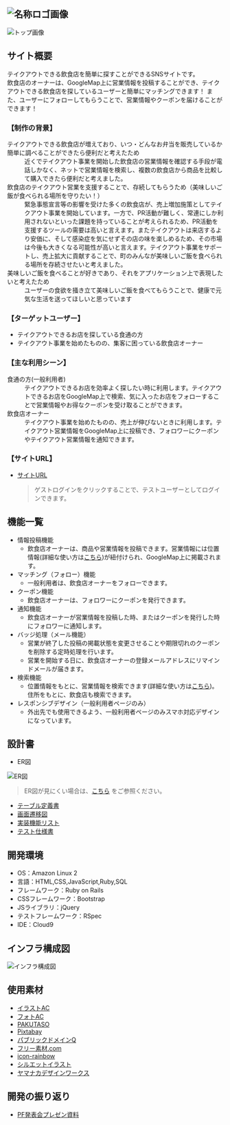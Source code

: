 ![名称ロゴ画像](https://user-images.githubusercontent.com/102851643/179896281-34c03796-758e-4035-99b7-71a75f8608a4.jpeg)
---
![トップ画像](https://user-images.githubusercontent.com/102851643/179878459-8de0615a-b263-4745-9e19-c3ef2ee8ac8c.png)

## サイト概要
テイクアウトできる飲食店を簡単に探すことができるSNSサイトです。<br>
飲食店のオーナーは、GoogleMap上に営業情報を投稿することができ、テイクアウトできる飲食店を探しているユーザーと簡単にマッチングできます！
また、ユーザーにフォローしてもらうことで、営業情報やクーポンを届けることができます！

### 【制作の背景】
<dl>
  <dt>テイクアウトできる飲食店が増えており、いつ・どんなお弁当を販売しているか簡単に調べることができたら便利だと考えたため</dt>
  <dd>近くでテイクアウト事業を開始した飲食店の営業情報を確認する手段が電話しかなく、ネットで営業情報を検索し、複数の飲食店から商品を比較して購入できたら便利だと考えました。</dd>

  <dt>飲食店のテイクアウト営業を支援することで、存続してもらうため（美味しいご飯が食べられる場所を守りたい！）</dt>
  <dd>緊急事態宣言等の影響を受けた多くの飲食店が、売上増加施策としてテイクアウト事業を開始しています。一方で、PR活動が難しく、常連にしか利用されないといった課題を持っていることが考えられるため、PR活動を支援するツールの需要は高いと言えます。またテイクアウトは来店するより安価に、そして感染症を気にせずその店の味を楽しめるため、その市場は今後も大きくなる可能性が高いと言えます。テイクアウト事業をサポートし、売上拡大に貢献することで、町のみんなが美味しいご飯を食べられる場所を存続させたいと考えました。</dd>

  <dt>美味しいご飯を食べることが好きであり、それをアプリケーション上で表現したいと考えたため</dt>
  <dd>ユーザーの食欲を掻き立て美味しいご飯を食べてもらうことで、健康で元気な生活を送ってほしいと思っています</dd>
</dl>

### 【ターゲットユーザー】
- テイクアウトできるお店を探している食通の方
- テイクアウト事業を始めたものの、集客に困っている飲食店オーナー

### 【主な利用シーン】
<dl>
  <dt>食通の方(一般利用者)</dt>
  <dd>テイクアウトできるお店を効率よく探したい時に利用します。テイクアウトできるお店をGoogleMap上で検索、気に入ったお店をフォローすることで営業情報やお得なクーポンを受け取ることができます。</dd>
  <dt>飲食店オーナー</dt>
  <dd>テイクアウト事業を始めたものの、売上が伸びないときに利用します。テイクアウト営業情報をGoogleMap上に投稿でき、フォロワーにクーポンやテイクアウト営業情報を通知できます。</dd>
</dl>

### 【サイトURL】
- [サイトURL](https://bentoeats.net/)
  > ゲストログインをクリックすることで、テストユーザーとしてログインできます。

## 機能一覧
- 情報投稿機能
  * 飲食店オーナーは、商品や営業情報を投稿できます。営業情報には位置情報(詳細な使い方は[こちら](https://speakerdeck.com/shinchan12345678/yin-shi-dian-onashi-ifang-suraito))が紐付けられ、GoogleMap上に掲載されます。
- マッチング（フォロー）機能
  * 一般利用者は、飲食店オーナーをフォローできます。
- クーポン機能
  * 飲食店オーナーは、フォロワーにクーポンを発行できます。
- 通知機能
  * 飲食店オーナーが営業情報を投稿した時、またはクーポンを発行した時にフォロワーに通知します。
- バッジ処理（メール機能）
  * 営業が終了した投稿の掲載状態を変更させることや期限切れのクーポンを削除する定時処理を行います。
  * 営業を開始する日に、飲食店オーナーの登録メールアドレスにリマインドメールが届きます。
- 検索機能
  * 位置情報をもとに、営業情報を検索できます(詳細な使い方は[こちら](https://speakerdeck.com/shinchan12345678/webapurimatupufalseshi-ifang-ban-li-yong-zhe-yong))。住所をもとに、飲食店も検索できます。
- レスポンシブデザイン（一般利用者ページのみ）
  * 外出先でも使用できるよう、一般利用者ページのみスマホ対応デザインになっています。

## 設計書
- ER図

![ER図](https://user-images.githubusercontent.com/102851643/179388943-49b33060-1d28-430e-b3e4-0e5bedf6caf1.jpg)
  >ER図が見にくい場合は、[こちら](https://drive.google.com/file/d/190SQWqajMvwmHvLalG3qwr6rYdJWSofj/view?usp=sharing) をご参照ください。
- [テーブル定義書](https://docs.google.com/spreadsheets/d/18Yz6ZwXigmcGdX10d_hcda0BXtH84INP/edit#gid=756628059)
- [画面遷移図](https://app.diagrams.net/#G1Nx-DLpkUmvxsOb35LBmMwi-6tPtv8VAF)
- [実装機能リスト](https://docs.google.com/spreadsheets/d/1-tDZI9Rpfst4rsdmH9qJW98YLsRyt5mre5MyCzAXBeE/edit#gid=1898975908)
- [テスト仕様書](https://docs.google.com/spreadsheets/d/1QgoErg15MSbFttV0-vBXiY01oHu-2CYr/edit#gid=547097470)


## 開発環境
- OS：Amazon Linux 2
- 言語：HTML,CSS,JavaScript,Ruby,SQL
- フレームワーク：Ruby on Rails
- CSSフレームワーク：Bootstrap
- JSライブラリ：jQuery
- テストフレームワーク：RSpec
- IDE：Cloud9

## インフラ構成図
![インフラ構成図](https://user-images.githubusercontent.com/102851643/179396327-40c6edfd-30f4-4be1-8d90-43f26c4781ed.jpg)

## 使用素材
- [イラストAC](https://www.ac-illust.com/)
- [フォトAC](https://en.photo-ac.com/)
- [PAKUTASO](https://www.pakutaso.com/)
- [Pixtabay](https://pixabay.com/ja/)
- [パブリックドメインQ](https://publicdomainq.net/)
- [フリー素材.com](https://free-materials.com/)
- [icon-rainbow](https://icon-rainbow.com/)
- [シルエットイラスト](https://www.silhouette-illust.com/)
- [ヤマナカデザインワークス](http://ymnk-design.com/12-2/)

## 開発の振り返り
- [PF発表会プレゼン資料](https://speakerdeck.com/shinchan12345678/kai-fa-zhen-rifan-ri)


